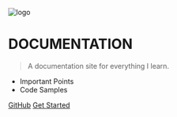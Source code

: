 <!-- _coverpage.md -->

![logo](_media/icon.svg)

# DOCUMENTATION

> A documentation site for everything I learn.
- Important Points
- Code Samples

[GitHub](https://github.com/sa-kota/Learner/)
[Get Started](/home)
